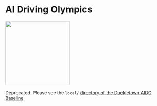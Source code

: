  
# AI Driving Olympics

<a href="http://aido.duckietown.org"><img width="200" src="https://www.duckietown.org/wp-content/uploads/2018/07/AIDO-768x512.png"/></a>

Deprecated. Please see the `local/` [directory of the Duckietown AIDO Baseline](https://github.com/duckietown/challenge-aido_LF-baseline-duckietown)

